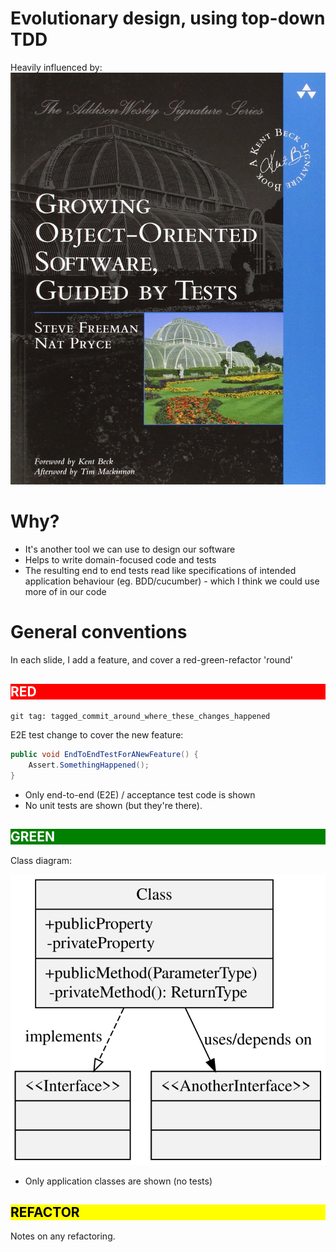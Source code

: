 # Evolutionary design, using top-down TDD

Heavily influenced by: ![](../img/GOOSGBT_cover.jpg)

# Why?

- It's another tool we can use to design our software
- Helps to write domain-focused code and tests
- The resulting end to end tests read like specifications
  of intended application behaviour (eg. BDD/cucumber) -
  which I think we could use more of in our code

# General conventions

In each slide, I add a feature, and cover a red-green-refactor 'round'

<h2 style="color: white; background: red">RED</h2>

`git tag: tagged_commit_around_where_these_changes_happened`

E2E test change to cover the new feature:

```java
public void EndToEndTestForANewFeature() {
    Assert.SomethingHappened();
}
```

- Only end-to-end (E2E) / acceptance test code is shown
- No unit tests are shown (but they're there).

<h2 style="color: white; background: green">GREEN</h2>

Class diagram:

![](../svg/legend.svg)

- Only application classes are shown (no tests)

<h2 style="color: black; background: yellow">REFACTOR</h2>

Notes on any refactoring.
